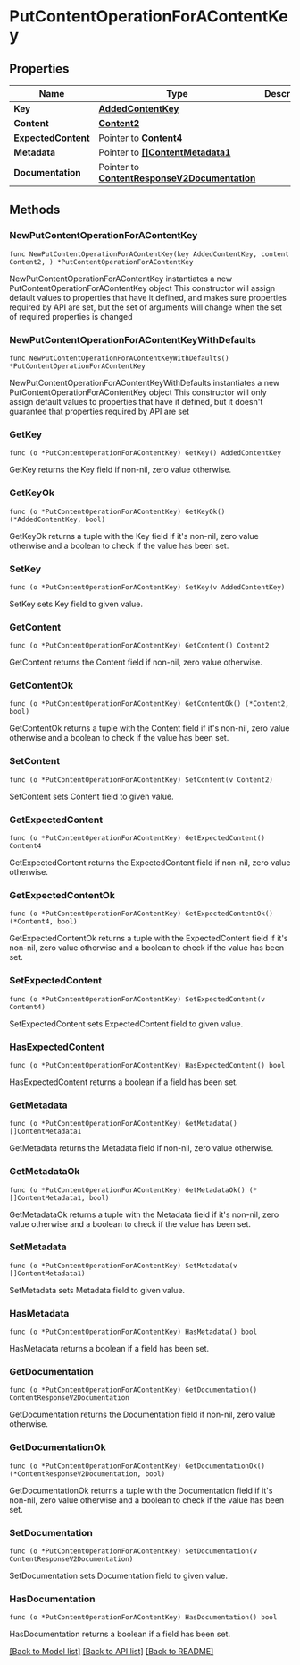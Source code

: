 # PutContentOperationForAContentKey

## Properties

Name | Type | Description | Notes
------------ | ------------- | ------------- | -------------
**Key** | [**AddedContentKey**](AddedContentKey.md) |  | 
**Content** | [**Content2**](Content2.md) |  | 
**ExpectedContent** | Pointer to [**Content4**](Content4.md) |  | [optional] 
**Metadata** | Pointer to [**[]ContentMetadata1**](ContentMetadata1.md) |  | [optional] 
**Documentation** | Pointer to [**ContentResponseV2Documentation**](ContentResponseV2Documentation.md) |  | [optional] 

## Methods

### NewPutContentOperationForAContentKey

`func NewPutContentOperationForAContentKey(key AddedContentKey, content Content2, ) *PutContentOperationForAContentKey`

NewPutContentOperationForAContentKey instantiates a new PutContentOperationForAContentKey object
This constructor will assign default values to properties that have it defined,
and makes sure properties required by API are set, but the set of arguments
will change when the set of required properties is changed

### NewPutContentOperationForAContentKeyWithDefaults

`func NewPutContentOperationForAContentKeyWithDefaults() *PutContentOperationForAContentKey`

NewPutContentOperationForAContentKeyWithDefaults instantiates a new PutContentOperationForAContentKey object
This constructor will only assign default values to properties that have it defined,
but it doesn't guarantee that properties required by API are set

### GetKey

`func (o *PutContentOperationForAContentKey) GetKey() AddedContentKey`

GetKey returns the Key field if non-nil, zero value otherwise.

### GetKeyOk

`func (o *PutContentOperationForAContentKey) GetKeyOk() (*AddedContentKey, bool)`

GetKeyOk returns a tuple with the Key field if it's non-nil, zero value otherwise
and a boolean to check if the value has been set.

### SetKey

`func (o *PutContentOperationForAContentKey) SetKey(v AddedContentKey)`

SetKey sets Key field to given value.


### GetContent

`func (o *PutContentOperationForAContentKey) GetContent() Content2`

GetContent returns the Content field if non-nil, zero value otherwise.

### GetContentOk

`func (o *PutContentOperationForAContentKey) GetContentOk() (*Content2, bool)`

GetContentOk returns a tuple with the Content field if it's non-nil, zero value otherwise
and a boolean to check if the value has been set.

### SetContent

`func (o *PutContentOperationForAContentKey) SetContent(v Content2)`

SetContent sets Content field to given value.


### GetExpectedContent

`func (o *PutContentOperationForAContentKey) GetExpectedContent() Content4`

GetExpectedContent returns the ExpectedContent field if non-nil, zero value otherwise.

### GetExpectedContentOk

`func (o *PutContentOperationForAContentKey) GetExpectedContentOk() (*Content4, bool)`

GetExpectedContentOk returns a tuple with the ExpectedContent field if it's non-nil, zero value otherwise
and a boolean to check if the value has been set.

### SetExpectedContent

`func (o *PutContentOperationForAContentKey) SetExpectedContent(v Content4)`

SetExpectedContent sets ExpectedContent field to given value.

### HasExpectedContent

`func (o *PutContentOperationForAContentKey) HasExpectedContent() bool`

HasExpectedContent returns a boolean if a field has been set.

### GetMetadata

`func (o *PutContentOperationForAContentKey) GetMetadata() []ContentMetadata1`

GetMetadata returns the Metadata field if non-nil, zero value otherwise.

### GetMetadataOk

`func (o *PutContentOperationForAContentKey) GetMetadataOk() (*[]ContentMetadata1, bool)`

GetMetadataOk returns a tuple with the Metadata field if it's non-nil, zero value otherwise
and a boolean to check if the value has been set.

### SetMetadata

`func (o *PutContentOperationForAContentKey) SetMetadata(v []ContentMetadata1)`

SetMetadata sets Metadata field to given value.

### HasMetadata

`func (o *PutContentOperationForAContentKey) HasMetadata() bool`

HasMetadata returns a boolean if a field has been set.

### GetDocumentation

`func (o *PutContentOperationForAContentKey) GetDocumentation() ContentResponseV2Documentation`

GetDocumentation returns the Documentation field if non-nil, zero value otherwise.

### GetDocumentationOk

`func (o *PutContentOperationForAContentKey) GetDocumentationOk() (*ContentResponseV2Documentation, bool)`

GetDocumentationOk returns a tuple with the Documentation field if it's non-nil, zero value otherwise
and a boolean to check if the value has been set.

### SetDocumentation

`func (o *PutContentOperationForAContentKey) SetDocumentation(v ContentResponseV2Documentation)`

SetDocumentation sets Documentation field to given value.

### HasDocumentation

`func (o *PutContentOperationForAContentKey) HasDocumentation() bool`

HasDocumentation returns a boolean if a field has been set.


[[Back to Model list]](../README.md#documentation-for-models) [[Back to API list]](../README.md#documentation-for-api-endpoints) [[Back to README]](../README.md)


